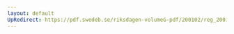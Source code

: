```yaml
---
layout: default
UpRedirect: https://pdf.swedeb.se/riksdagen-volumeG-pdf/200102/reg_200102/reg_200102_0444.pdf
---
```

